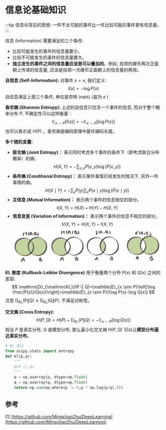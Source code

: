 # 信息论基础知识

:::tip
信息论背后的思想: 一件不太可能的事件比一件比较可能的事件更有信息量。
:::

信息 (Information) 需要满足的三个条件:
- 比较可能发生的事件的信息量要少。
- 比较不可能发生的事件的信息量要大。
- **独立发生的事件之间的信息量应该是可以叠加的**。例如, 投郑的硬币两次正面朝上传递的信息量, 应该是投郑一次硬币正面朝上的信息量的两倍。

**自信息 (Self-Information):** 对事件 $x=x$, 我们定义:
$$
I(x)=-\log P(x)
$$
自信息满足上面三个条件, 单位是奈特 (nats) (底为 $e$ )

**香农熵 (Shannon Entropy):** 上述的自信息只包含一个事件的信息, 而对于整个概率分布 $P$, 不确定性可以这样衡量：
$$
\mathbb{E}_{x \sim P}[\mathrm{I}(x)]=-\mathbb{E}_{x \sim P}[\log P(x)]
$$
也可以表示成 $\mathrm{H}(\mathrm{P})$ 。香农熵是编码原理中最优编码长度。

**多个随机变量:**
- **联合熵 (Joint Entropy)：** 表示同时考虑多个事件的条件下（即考虑联合分布概率）的熵。
$$
H(X, Y)=-\sum_{x, y} P(x, y) \log (P(x, y))
$$
- **条件熵 (Conditional Entropy)：** 表示某件事情已经发生的情况下, 另外一件事情的熵。
$$
H(X \mid Y)=-\sum_{y} P(y) \sum_{x} P(x \mid y) \log (P(x \mid y))
$$
- **互信息 (Mutual Information)：** 表示两个事件的信息相交的部分。
$$
I(X, Y)=H(X)+H(Y)-H(X, Y)
$$
- **信息变差 (Variation of Information)：** 表示两个事件的信息不相交的部分。
$$
V(X, Y)=H(X, Y)-I(X, Y)
$$
![](images/20220226214358.png)

**KL 散度 (Kullback-Leibler Divergence)** 用于衡量两个分布 $P(\mathrm{x})$ 和 $Q(\mathrm{x})$ 之间的差距:
$$
\mathrm{D}_{\mathrm{KL}}(P \| Q)=\mathbb{E}_{x \sim P}\left[\log \frac{P(x)}{Q(x)}\right]=\mathbb{E}_{x \sim P}[\log P(x)-\log Q(x)]
$$
注意 $\mathrm{D}_{\mathrm{KL}}(\mathrm{P} \| \mathrm{Q}) \neq \mathrm{D}_{\mathrm{KL}}(\mathrm{Q} \| \mathrm{P})$, 不满足对称性。

**交叉熵 (Cross Entropy):**
$$
H(P, Q)=H(P)+\mathrm{D}_{\mathrm{KL}}(P \| Q)=-\mathbb{E}_{x \sim P}[\log Q(x)]
$$
假设 $P$ 是真实分布, $Q$ 是模型分布, 那么最小化交叉熵 $\mathrm{H}(\mathrm{P}, \mathrm{Q})$ 可以让**模型分布逼近真实分布**。

```python
# KL 定义
from scipy.stats import entropy
def kl(p,q):
	"""
	D(P || Q)
	"""
	p = np.asarray(p, dtype=np.float)
	q = np.asarray(q, dtype=np.float)
	return np.sum(np.where(p != 0,p * np.log(p/q),0))
```

## 参考
[1]  [https://github.com/MingchaoZhu/DeepLearning](https://github.com/MingchaoZhu/DeepLearning)

